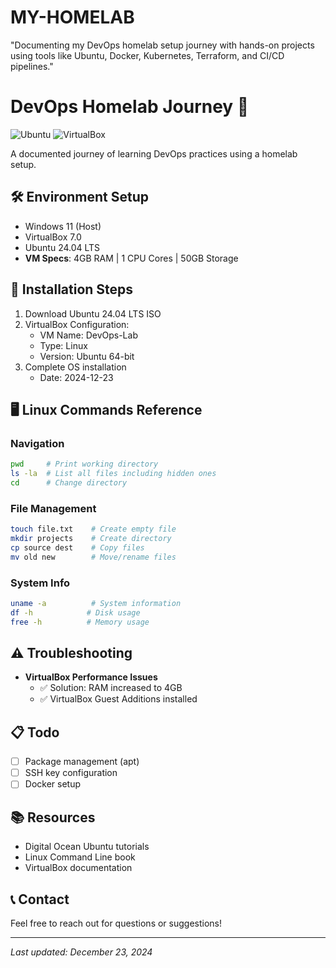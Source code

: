 # MY-HOMELAB
"Documenting my DevOps homelab setup journey with hands-on projects using tools like Ubuntu, Docker, Kubernetes, Terraform, and CI/CD pipelines."
# DevOps Homelab Journey 🚀

![Ubuntu](https://img.shields.io/badge/Ubuntu-22.04%20LTS-E95420?style=for-the-badge&logo=ubuntu&logoColor=white)
![VirtualBox](https://img.shields.io/badge/VirtualBox-7.0-183A61?style=for-the-badge&logo=virtualbox&logoColor=white)

A documented journey of learning DevOps practices using a homelab setup.

## 🛠 Environment Setup

- Windows 11 (Host)
- VirtualBox 7.0
- Ubuntu 24.04 LTS
- **VM Specs**: 4GB RAM | 1 CPU Cores | 50GB Storage

## 📝 Installation Steps

1. Download Ubuntu 24.04 LTS ISO
2. VirtualBox Configuration:
   - VM Name: DevOps-Lab
   - Type: Linux
   - Version: Ubuntu 64-bit
3. Complete OS installation
   - Date: 2024-12-23

## 🖥 Linux Commands Reference

### Navigation
```bash
pwd     # Print working directory
ls -la  # List all files including hidden ones
cd      # Change directory
```

### File Management
```bash
touch file.txt    # Create empty file
mkdir projects    # Create directory
cp source dest    # Copy files
mv old new        # Move/rename files
```

### System Info
```bash
uname -a          # System information
df -h            # Disk usage
free -h          # Memory usage
```

## ⚠️ Troubleshooting

- **VirtualBox Performance Issues**
  - ✅ Solution: RAM increased to 4GB
  - ✅ VirtualBox Guest Additions installed

## 📋 Todo

- [ ] Package management (apt)
- [ ] SSH key configuration
- [ ] Docker setup

## 📚 Resources

- Digital Ocean Ubuntu tutorials
- Linux Command Line book
- VirtualBox documentation

## 📞 Contact

Feel free to reach out for questions or suggestions!

---
*Last updated: December 23, 2024*
